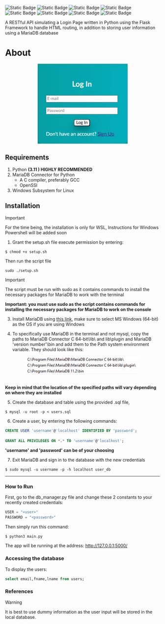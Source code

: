 ![Static Badge](https://img.shields.io/badge/python-3.11-blue?logo=python)
![Static Badge](https://img.shields.io/badge/MySQL-15.1-blue?logo=mysql)
![Static Badge](https://img.shields.io/badge/Flask-3.0.0-blue?logo=flask)
![Static Badge](https://img.shields.io/badge/HTML-grey?logo=html5)
![Static Badge](https://img.shields.io/badge/JavaScript-grey?logo=javascript)
![Static Badge](https://img.shields.io/badge/CSS-grey?logo=css3)
![Static Badge](https://img.shields.io/badge/Jinja-grey?logo=jinja)
![Static Badge](https://img.shields.io/badge/MariaDB-grey?logo=mariadb)

A RESTful API simulating a Login Page written in Python using the Flask Framework to handle HTML routing, in addition to storing user information using a MariaDB database

# About
<div align="center">
    <img src="static/imgs/signup.png">
</div>


## Requirements
1. Python **(3.11 ) HIGHLY RECOMMENDED**
2. MariaDB Connector for Python 
    - A C compiler, preferably GCC
    - OpenSSl 
3. Windows Subsystem for Linux


## Installation
> [!IMPORTANT]
> For the time being, the installation is only for WSL, Instructions for Windows Powershell will be added soon


1. Grant the setup.sh file execute permission by entering:
```console
$ chmod +x setup.sh
```

Then run the script file

```console
sudo ./setup.sh
```

> [!IMPORTANT]
> The script must be run with sudo as it contains commands to install the necessary packages for MariaDB to work with the terminal


**Important: you must use sudo as the script contains commands for installing the necessary packages for MariaDB to work on the console**




3. Install MariaDB using [this link](https://mariadb.com/downloads/community/), make sure to select MS Windows (64-bit) as the OS if you are using Windows

4. To specifically use MariaDB in the terminal and not mysql, copy the paths to MariaDB Connector C 64-bit\lib\ and lib\plugin and MariaDB 'version number'\bin and add them to the Path system environment variable. They should look like this:

<div align="center">
<img src= static/imgs/paths.png>
</div>

</br>

**Keep in mind that the location of the specified paths will vary depending on where they are installed**

5. Create the database and table using the provided .sql file, 
``` console
$ mysql -u root -p < users.sql
```

6. Create a user, by entering the following commands:
``` sql
CREATE USER 'username'@'localhost' IDENTIFIED BY 'password';

GRANT ALL PRIVILEGES ON *.* TO 'username'@'localhost';
```

**'username' and 'password' can be of your choosing**


7. Exit MariaDB and sign in to the database with the new credentials
``` console
$ sudo mysql -u username -p -h localhost user_db
```
----

### How to Run

First, go to the db_manager.py file and change these 2 constants to your recently created credentials:
```python
USER = "<user>"
PASSWORD = "<password>"
```

Then simply run this command:
``` console
$ python3 main.py
```
The app will be running at the address: http://127.0.0.1:5000/


### Accessing the database
To display the users:
``` sql
select email,fname,lname from users;
```

### References

[^1]: [Install Python](https://www.python.org/downloads/)

[^2]: [Installing Python for WSL](https://wiki.usask.ca/display/MESH/Installing+Python+and+the+Windows+Subsystem+for+Linux)

[^3]: [Install MariaDB Connector/Python](https://mariadb.com/docs/server/connect/programming-languages/python/install/)


>[!WARNING]
> It is best to use dummy information as the user input will be stored in the local database. 

